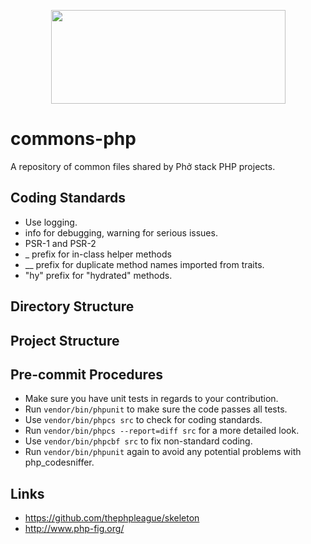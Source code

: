 <p align="center">
  <img width="375" height="150" src="https://github.com/phonetworks/commons-php/raw/master/.github/cover-smaller.png">
</p>

# commons-php
A repository of common files shared by Phở stack PHP projects.

## Coding Standards

* Use logging.
* info for debugging, warning for serious issues.
* PSR-1 and PSR-2
* \_ prefix for in-class helper methods
* \_\_ prefix for duplicate method names imported from traits.
* "hy" prefix for "hydrated" methods.


## Directory Structure

## Project Structure

## Pre-commit Procedures

* Make sure you have unit tests in regards to your contribution.
* Run ```vendor/bin/phpunit``` to make sure the code passes all tests. 
* Use ```vendor/bin/phpcs src``` to check for coding standards.
* Run ```vendor/bin/phpcs --report=diff src``` for a more detailed look.
* Use ```vendor/bin/phpcbf src``` to fix non-standard coding.
* Run ```vendor/bin/phpunit``` again to avoid any potential problems with php_codesniffer.

## Links

* https://github.com/thephpleague/skeleton
* http://www.php-fig.org/
